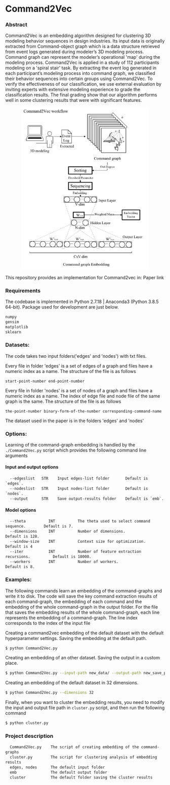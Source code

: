 Command2Vec
=========================


### Abstract

Command2Vec is an embedding algorithm designed for clustering 3D modeling behavior sequences in design industries. Its input data is originally extracted from Command-object graph which is a data structure retrieved from event logs generated during modeler’s 3D modeling process. Command graph can represent the modeler’s operational 'map' during the modeling process. Command2Vec is applied in a study of 112 participants modeling on a 'spiral stair' task. By extracting the event log generated in each participant’s modeling process into command graph, we classified their behavior sequences into certain groups using Command2Vec. To verify the effectiveness of our classification, we use external evaluation by inviting experts with extensive modeling experience to grade the classification results. The final grading show that our algorithm performs well in some clustering results that were with significant features.

<div align=center><img src="./workflow.png" width="400"/></div>

This repository provides an implementation for Command2vec in:
Paper link


### Requirements

The codebase is implemented in Python 2.7.18 | Anaconda3 (Python 3.8.5 64-bit). Package used for development are just below.
```
numpy             
gensim           
matplotlib        
sklearn
```

### Datasets:
The code takes two input folders('edges' and 'nodes') with txt files. 

Every file in folder 'edges' is a set of edges of a graph and files have a numeric index as a name. The structure of the file is as follows
```
start-point-number end-point-number
```

Every file in folder 'nodes' is a set of nodes of a graph and files have a numeric index as a name. The index of edge file and node file of the same graph is the same. The structure of the file is as follows
```
the-point-number binary-form-of-the-number corresponding-command-name
```
The dataset used in the paper is in the folders 'edges' and 'nodes'
### Options:
Learning of the command-graph embedding is handled by the `./Command2Vec.py` script which provides the following command line arguments

#### Input and output options
```
  --edgeslist   STR    Input edges-list folder       Default is `edges`.
  --nodeslist   STR    Input nodes-list folder       Default is `nodes`.
  --output      STR    Save output-results folder    Default is `emb`.
```
#### Model options
```
  --theta          INT          The theta used to select command sequence.        Default is 7.
  --dimensions     INT          Number of dimensions.                             Default is 128.
  --window-size    INT          Context size for optimization.                    Default is 4
  --iter           INT          Number of feature extraction recursions.          Default is 10000.
  --workers        INT          Number of workers.                                Default is 8.
```
### Examples:
The following commands learn an embedding of the command-graphs and write it to disk. The code will save the key command extraction results of each command-graph, the embedding of each command and the embedding of the whole command-graph in the output folder. For the file that saves the embedding results of the whole command-graph, each line represents the embedding of a command-graph. The line index corresponds to the index of the input file

Creating a command2vec embedding of the default dataset with the default hyperparameter settings. Saving the embedding at the default path.
```sh
$ python Command2Vec.py
```

Creating an embedding of an other dataset. Saving the output in a custom place.

```sh
$ python Command2Vec.py --input-path new_data/ --output-path new_save_path/
```

Creating an embedding of the default dataset in 32 dimensions.

```sh
$ python Command2Vec.py --dimensions 32
```

Finally, when you want to cluster the embedding results, you need to modify the input and output file path in `cluster.py` script, and then run the following command
```sh
$ python cluster.py
```

### Project description
```
  Command2Vec.py    The script of creating embedding of the command-graphs
  cluster.py        The script for clustering analysis of embedding results
  edges, nodes      The default input folder
  emb               The default output folder
  cluster           The default folder saving the cluster results
```


